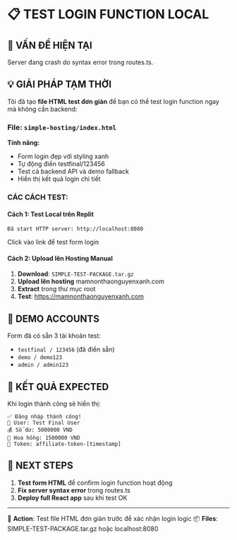 # 📋 TEST LOGIN FUNCTION LOCAL

## 🚨 VẤN ĐỀ HIỆN TẠI

Server đang crash do syntax error trong routes.ts. 

## 💡 GIẢI PHÁP TẠM THỜI

Tôi đã tạo **file HTML test đơn giản** để bạn có thể test login function ngay mà không cần backend:

### File: `simple-hosting/index.html`

**Tính năng:**
- Form login đẹp với styling xanh
- Tự động điền testfinal/123456
- Test cả backend API và demo fallback
- Hiển thị kết quả login chi tiết

### CÁC CÁCH TEST:

#### Cách 1: Test Local trên Replit
```
Đã start HTTP server: http://localhost:8080
```
Click vào link để test form login

#### Cách 2: Upload lên Hosting Manual

1. **Download**: `SIMPLE-TEST-PACKAGE.tar.gz`
2. **Upload lên hosting** mamnonthaonguyenxanh.com
3. **Extract** trong thư mục root
4. **Test**: https://mamnonthaonguyenxanh.com

## 🎯 DEMO ACCOUNTS

Form đã có sẵn 3 tài khoản test:
- `testfinal / 123456` (đã điền sẵn)
- `demo / demo123`
- `admin / admin123`

## 📝 KẾT QUẢ EXPECTED

Khi login thành công sẽ hiển thị:
```
✅ Đăng nhập thành công!
👤 User: Test Final User
💰 Số dư: 5000000 VND
🎯 Hoa hồng: 1500000 VND
🔗 Token: affiliate-token-[timestamp]
```

## 🔧 NEXT STEPS

1. **Test form HTML** để confirm login function hoạt động
2. **Fix server syntax error** trong routes.ts
3. **Deploy full React app** sau khi test OK

---
🎯 **Action**: Test file HTML đơn giản trước để xác nhận login logic
📦 **Files**: SIMPLE-TEST-PACKAGE.tar.gz hoặc localhost:8080